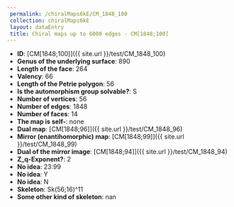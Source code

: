 ```yaml
--- 
 permalink: /chiralMaps6kE/CM_1848_100 
 collection: chiralMaps6kE
 layout: dataEntry
 title: Chiral maps up to 6000 edges - CM[1848;100]
---
```


- **ID**: [CM[1848;100]]({{ site.url }}/test/CM_1848_100)
- **Genus of the underlying surface**: 890
- **Length of the face**: 264
- **Valency**: 66
- **Length of the Petrie polygon**: 56
- **Is the automorphism group solvable?**: S
- **Number of vertices**: 56
- **Number of edges**: 1848
- **Number of faces**: 14
- **The map is self-**: none
- **Dual map**: [CM[1848;96]]({{ site.url }}/test/CM_1848_96)
- **Mirror (enantihomorphic) map**: [CM[1848;99]]({{ site.url }}/test/CM_1848_99)
- **Dual of the mirror image**: [CM[1848;94]]({{ site.url }}/test/CM_1848_94)
- **Z_q-Exponent?**: 2
- **No idea**:  23:99
- **No idea**: Y
- **No idea**: N
- **Skeleton**: Sk(56;16)^11
- **Some other kind of skeleton**: nan
